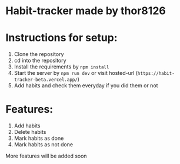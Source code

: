 # Habit-tracker made by thor8126


# Instructions for setup:

1. Clone the repository
2. cd into the repository
3. Install the requirements by `npm install`
4. Start the server by `npm run dev` or visit hosted-url (`https://habit-tracker-beta.vercel.app/`)
5. Add habits and check them everyday if you did them or not


# Features:

1. Add habits
2. Delete habits
3. Mark habits as done
4. Mark habits as not done

More features will be added soon
